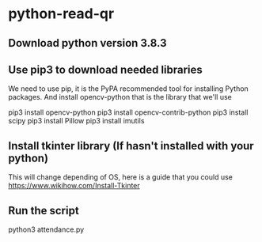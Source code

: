 # python-read-qr

## Download python version 3.8.3

## Use pip3 to download needed libraries
We need to use pip, it is the PyPA recommended tool for installing Python packages.
And install opencv-python that is the library that we'll use

pip3 install opencv-python
pip3 install opencv-contrib-python
pip3 install scipy
pip3 install Pillow
pip3 install imutils

## Install tkinter library (If hasn't installed with your python)
This will change depending of OS, here is a guide that you could use
https://www.wikihow.com/Install-Tkinter

## Run the script
python3 attendance.py 